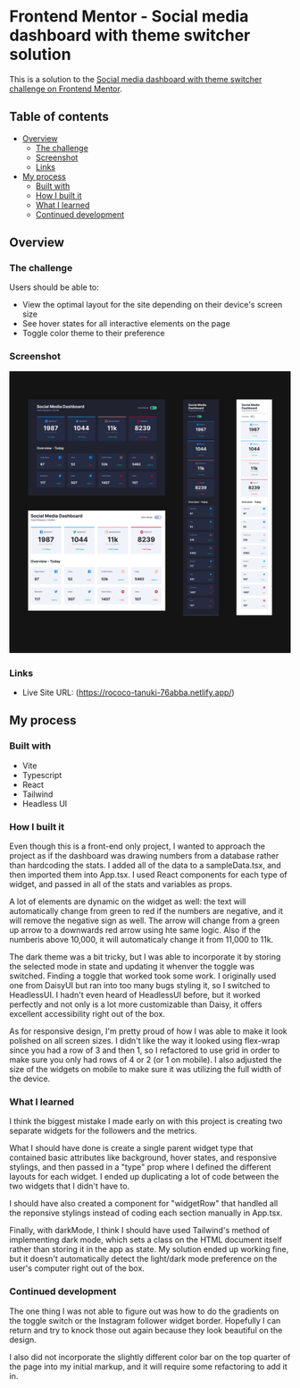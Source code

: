 # Frontend Mentor - Social media dashboard with theme switcher solution

This is a solution to the [Social media dashboard with theme switcher challenge on Frontend Mentor](https://www.frontendmentor.io/challenges/social-media-dashboard-with-theme-switcher-6oY8ozp_H).

## Table of contents

- [Overview](#overview)
  - [The challenge](#the-challenge)
  - [Screenshot](#screenshot)
  - [Links](#links)
- [My process](#my-process)
  - [Built with](#built-with)
  - [How I built it](#how-i-built-it)
  - [What I learned](#what-i-learned)
  - [Continued development](#continued-development)

## Overview

### The challenge

Users should be able to:

- View the optimal layout for the site depending on their device's screen size
- See hover states for all interactive elements on the page
- Toggle color theme to their preference

### Screenshot

![Screenshot](./screenshot.png)

### Links

- Live Site URL: (https://rococo-tanuki-76abba.netlify.app/)

## My process

### Built with

- Vite
- Typescript
- React
- Tailwind
- Headless UI

### How I built it

Even though this is a front-end only project, I wanted to approach the project as if the dashboard was drawing numbers from a database rather than hardcoding the stats. I added all of the data to a sampleData.tsx, and then imported them into App.tsx. I used React components for each type of widget, and passed in all of the stats and variables as props.

A lot of elements are dynamic on the widget as well: the text will automatically change from green to red if the numbers are negative, and it will remove the negative sign as well. The arrow will change from a green up arrow to a downwards red arrow using hte same logic. Also if the numberis above 10,000, it will automaticaly change it from 11,000 to 11k.

The dark theme was a bit tricky, but I was able to incorporate it by storing the selected mode in state and updating it whenver the toggle was switched. Finding a toggle that worked took some work. I originally used one from DaisyUI but ran into too many bugs styling it, so I switched to HeadlessUI. I hadn't even heard of HeadlessUI before, but it worked perfectly and not only is a lot more customizable than Daisy, it offers excellent accessibility right out of the box.

As for responsive design, I'm pretty proud of how I was able to make it look polished on all screen sizes. I didn't like the way it looked using flex-wrap since you had a row of 3 and then 1, so I refactored to use grid in order to make sure you only had rows of 4 or 2 (or 1 on mobile). I also adjusted the size of the widgets on mobile to make sure it was utilizing the full width of the device.

### What I learned

I think the biggest mistake I made early on with this project is creating two separate widgets for the followers and the metrics.

What I should have done is create a single parent widget type that contained basic attributes like background, hover states, and responsive stylings, and then passed in a "type" prop where I defined the different layouts for each widget. I ended up duplicating a lot of code between the two widgets that I didn't have to.

I should have also created a component for "widgetRow" that handled all the reponsive stylings instead of coding each section manually in App.tsx.

Finally, with darkMode, I think I should have used Tailwind's method of implementing dark mode, which sets a class on the HTML document itself rather than storing it in the app as state. My solution ended up working fine, but it doesn't automatically detect the light/dark mode preference on the user's computer right out of the box.

### Continued development

The one thing I was not able to figure out was how to do the gradients on the toggle switch or the Instagram follower widget border. Hopefully I can return and try to knock those out again because they look beautiful on the design.

I also did not incorporate the slightly different color bar on the top quarter of the page into my initial markup, and it will require some refactoring to add it in.
